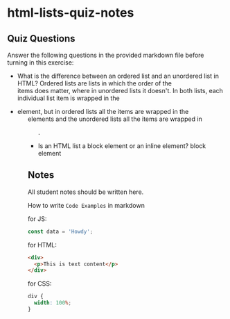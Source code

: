 # html-lists-quiz-notes

## Quiz Questions

Answer the following questions in the provided markdown file before turning in this exercise:

- What is the difference between an ordered list and an unordered list in HTML? Ordered lists are lists in which the order of the items does matter, where in unordered lists it doesn't. In both lists, each individual list item is wrapped in the <li> element, but in ordered lists all the items are wrapped in the <ol> elements and the unordered lists all the items are wrapped in <ul>.

- Is an HTML list a block element or an inline element?
  block element

## Notes

All student notes should be written here.

How to write `Code Examples` in markdown

for JS:

```javascript
const data = 'Howdy';
```

for HTML:

```html
<div>
  <p>This is text content</p>
</div>
```

for CSS:

```css
div {
  width: 100%;
}
```
